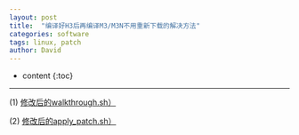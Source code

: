 ```yaml
---
layout: post
title:  "编译好H3后再编译M3/M3N不用重新下载的解决方法"
categories: software
tags: linux, patch
author: David
---
```


* content
{:toc}

---


(1) [修改后的walkthrough.sh）](https://github.com/titron/titron.github.io/blob/master/_posts/titron_version-walkthrough.sh)

(2) [修改后的apply_patch.sh）](https://github.com/titron/titron.github.io/blob/master/_posts/titron_version-apply_patch.sh)


